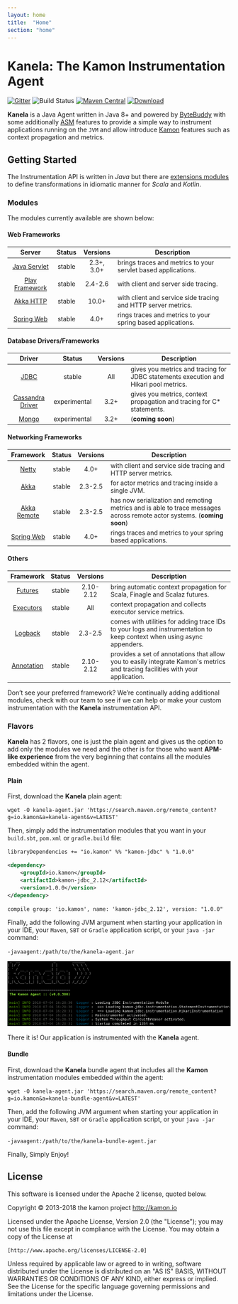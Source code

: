 ```yaml
---
layout: home
title:  "Home"
section: "home"
---
```


# Kanela: The Kamon Instrumentation Agent
[![Gitter](https://badges.gitter.im/Join%20Chat.svg)](https://gitter.im/kamon-io/Kamon?utm_source=badge&utm_medium=badge&utm_campaign=pr-badge&utm_content=badge)
![Build Status](https://travis-ci.org/kamon-io/kanela.svg?branch=master)
[![Maven Central](https://maven-badges.herokuapp.com/maven-central/io.kamon/kanela-agent/badge.svg)](https://maven-badges.herokuapp.com/maven-central/io.kamon/kanela-agent)
[![Download](https://api.bintray.com/packages/kamon-io/releases/kanela/images/download.svg) ](https://bintray.com/kamon-io/releases/kanela/_latestVersion)


**Kanela** is a Java Agent written in Java 8+ and powered by [ByteBuddy] with some additionally [ASM] features to provide a simple way to instrument applications running on the `JVM` and allow introduce [Kamon][1] features such as context propagation and metrics.

## Getting Started

The Instrumentation API is written in *Java* but there are [extensions modules][2] to define transformations in idiomatic manner for *Scala* and *Kotlin*.

### Modules ###

The modules currently available are shown below:

#### Web Frameworks

| Server  | Status | Versions  | Description            
|:------:|:------:|:----:|------------------
| [Java Servlet]  | stable | 2.3+, 3.0+ | brings traces and metrics to your servlet based applications.
| [Play Framework] | stable | 2.4-2.6 | with client and server side tracing.
| [Akka HTTP] | stable | 10.0+ | with client and service side tracing and HTTP server metrics.
| [Spring Web] | stable | 4.0+ | rings traces and metrics to your spring based applications.


[Java Servlet]:https://github.com/kamon-io/kamon-servlet
[Play Framework]:https://github.com/kamon-io/kamon-play 
[Akka HTTP]: https://github.com/kamon-io/kamon-akka-http
[Spring Web]: https://github.com/kamon-io/kamon-spring

#### Database Drivers/Frameworks

| Driver  | Status | Versions  | Description            
|:------:|:------:|:----:|------------------
| [JDBC]  | stable | All | gives you metrics and tracing for JDBC statements execution and Hikari pool metrics.
| [Cassandra Driver] | experimental | 3.2+ | gives you metrics, context propagation and tracing for C* statements.
| [Mongo] | experimental | 3.2+ | (**coming soon**)

[JDBC]:https://github.com/kamon-io/kamon-jdbc 
[Cassandra Driver]:https://github.com/kamon-io/kamon-casssandra 
[Mongo]:https://github.com/kamon-io/kamon-mongo


#### Networking Frameworks

| Framework  | Status | Versions  | Description            
|:------:|:------:|:----:|------------------
| [Netty]  | stable | 4.0+ | with client and service side tracing and HTTP server metrics.
| [Akka] | stable | 2.3-2.5 | for actor metrics and tracing inside a single JVM.
| [Akka Remote] | stable | 2.3-2.5 | has now serialization and remoting metrics and is able to trace messages across remote actor systems. (**coming soon**)
| [Spring Web] | stable | 4.0+ | rings traces and metrics to your spring based applications.

[Netty]:https://github.com/kamon-io/kamon-netty 
[Akka]:https://github.com/kamon-io/kamon-akka 
[Akka Remote]: https://github.com/kamon-io/kamon-akka-remote



#### Others

| Framework  | Status | Versions  | Description            
|:------:|:------:|:----:|------------------
| [Futures]  | stable | 2.10-2.12 | bring automatic context propagation for Scala, Finagle and Scalaz futures.
| [Executors] | stable | All | context propagation and collects executor service metrics.
| [Logback] | stable | 2.3-2.5 | comes with utilities for adding trace IDs to your logs and instrumentation to keep context when using async appenders.
| [Annotation] | stable | 2.10-2.12 | provides a set of annotations that allow you to easily integrate Kamon's metrics and tracing facilities with your application.



[Futures]:https://github.com/kamon-io/kamon-futures 
[Executors]:https://github.com/kamon-io/kamon-executors 
[Logback]:https://github.com/kamon-io/kamon-logback
[Annotation]:https://github.com/kamon-io/kamon-annotation 


Don’t see your preferred framework? We’re continually adding additional modules, check with our team to see if we can help or make your custom instrumentation with the **Kanela**
instrumentation API.


### Flavors ###
**Kanela** has 2 flavors, one is just the plain agent and gives us the option to add only the modules we need and 
the other is for those who want **APM-like experience** from the very beginning that contains all the modules embedded within the agent.

#### Plain
First, download the **Kanela** plain agent:

``` 
wget -O kanela-agent.jar 'https://search.maven.org/remote_content?g=io.kamon&a=kanela-agent&v=LATEST'
```

Then, simply add the instrumentation modules that you want in your `build.sbt`, `pom.xml` or `gradle.build` file:

```
libraryDependencies += "io.kamon" %% "kamon-jdbc" % "1.0.0"
```

```xml
<dependency>
    <groupId>io.kamon</groupId>
    <artifactId>kamon-jdbc_2.12</artifactId>
    <version>1.0.0</version>
</dependency>
``` 

```
compile group: 'io.kamon', name: 'kamon-jdbc_2.12', version: "1.0.0"
```

Finally, add the following JVM argument when starting your application in your IDE, 
your `Maven`, `SBT` or `Gradle` application script, or your `java -jar` command:

``
-javaagent:/path/to/the/kanela-agent.jar
``
 
![kanela-plain-jdbc][plain-jdbc]

There it is! Our application is instrumented with the **Kanela** agent.

#### Bundle
First, download the **Kanela** bundle agent that includes all the **Kamon** instrumentation modules embedded within the agent:

``` 
wget -O kanela-agent.jar 'https://search.maven.org/remote_content?g=io.kamon&a=kanela-bundle-agent&v=LATEST'
```

Then, add the following JVM argument when starting your application in your IDE, 
your `Maven`, `SBT` or `Gradle` application script, or your `java -jar` command:

``
-javaagent:/path/to/the/kanela-bundle-agent.jar
``

Finally, Simply Enjoy!

## License

This software is licensed under the Apache 2 license, quoted below.

Copyright © 2013-2018 the kamon project <http://kamon.io>

Licensed under the Apache License, Version 2.0 (the "License"); you may not
use this file except in compliance with the License. You may obtain a copy of
the License at

    [http://www.apache.org/licenses/LICENSE-2.0]

Unless required by applicable law or agreed to in writing, software
distributed under the License is distributed on an "AS IS" BASIS, WITHOUT
WARRANTIES OR CONDITIONS OF ANY KIND, either express or implied. See the
License for the specific language governing permissions and limitations under
the License.


[ByteBuddy]:http://bytebuddy.net/#/
[ASM]:http://asm.ow2.org/
[plain-jdbc]: microsite/img/kanela-plain-jdbc.png

[1]:http://kamon.io
[2]:https://github.com/kamon-io/kamon-agent-extensions
[3]:http://bytebuddy.net/javadoc/1.7.9/net/bytebuddy/asm/Advice.html
